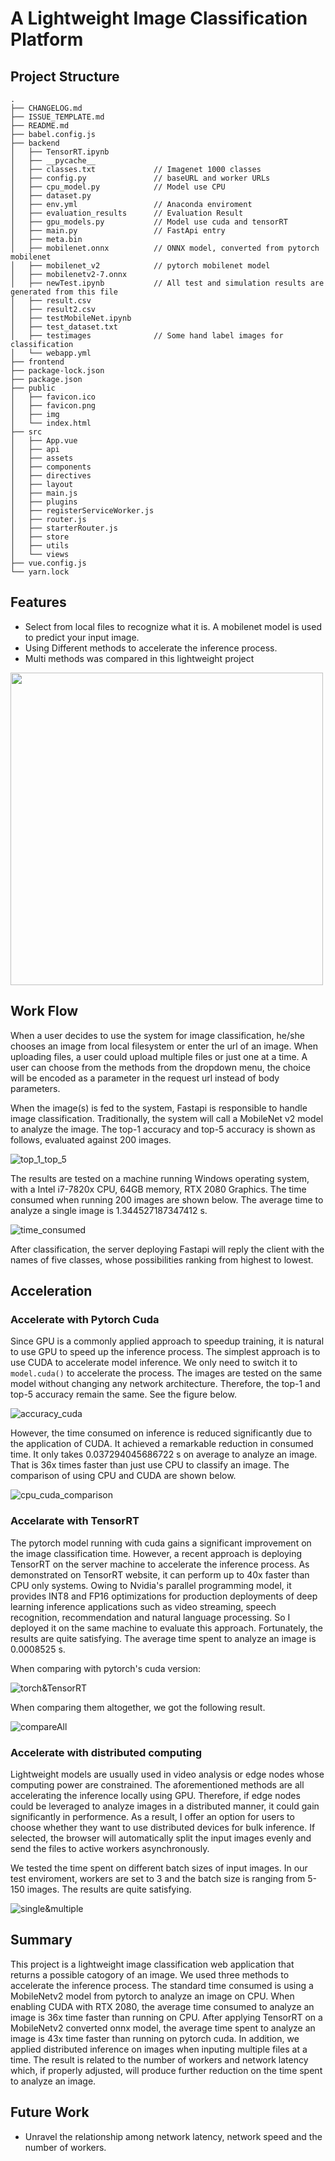 # A Lightweight Image Classification Platform

## Project Structure


```
.
├── CHANGELOG.md
├── ISSUE_TEMPLATE.md
├── README.md
├── babel.config.js
├── backend
│   ├── TensorRT.ipynb
│   ├── __pycache__
│   ├── classes.txt             // Imagenet 1000 classes
│   ├── config.py               // baseURL and worker URLs
│   ├── cpu_model.py            // Model use CPU
│   ├── dataset.py  
│   ├── env.yml                 // Anaconda enviroment
│   ├── evaluation_results      // Evaluation Result
│   ├── gpu_models.py           // Model use cuda and tensorRT
│   ├── main.py                 // FastApi entry
│   ├── meta.bin
│   ├── mobilenet.onnx          // ONNX model, converted from pytorch mobilenet
│   ├── mobilenet_v2            // pytorch mobilenet model
│   ├── mobilenetv2-7.onnx
│   ├── newTest.ipynb           // All test and simulation results are generated from this file
│   ├── result.csv
│   ├── result2.csv
│   ├── testMobileNet.ipynb
│   ├── test_dataset.txt
│   ├── testimages              // Some hand label images for classification
│   └── webapp.yml
├── frontend
├── package-lock.json
├── package.json
├── public
│   ├── favicon.ico
│   ├── favicon.png
│   ├── img
│   └── index.html
├── src
│   ├── App.vue
│   ├── api
│   ├── assets
│   ├── components
│   ├── directives
│   ├── layout
│   ├── main.js
│   ├── plugins
│   ├── registerServiceWorker.js
│   ├── router.js
│   ├── starterRouter.js
│   ├── store
│   ├── utils
│   └── views
├── vue.config.js
└── yarn.lock
```

## Features
- Select from local files to recognize what it is. A mobilenet model is used to predict your input image.
- Using Different methods to accelerate the inference process.
- Multi methods was compared in this lightweight project

<img src="https://github.com/Chengru-Song/webApp/blob/master/backend/evaluation_results/after_prediction.png" width=500px>

## Work Flow
When a user decides to use the system for image classification, he/she chooses an image from local filesystem or enter the url of an image. When uploading files, a user could upload multiple files or just one at a time. A user can choose from the methods from the dropdown menu, the choice will be encoded as a parameter in the request url instead of body parameters.

When the image(s) is fed to the system, Fastapi is responsible to handle image classification. Traditionally, the system will call a MobileNet v2 model to analyze the image. The top-1 accuracy and top-5 accuracy is shown as follows, evaluated against 200 images.

![top_1_top_5](https://github.com/Chengru-Song/webApp/blob/master/backend/evaluation_results/top_1%20top_5.png)

The results are tested on a machine running Windows operating system, with a Intel i7-7820x CPU, 64GB memory, RTX 2080 Graphics. The time consumed when running 200 images are shown below. The average time to analyze a single image is 1.344527187347412 s.

![time_consumed](https://github.com/Chengru-Song/webApp/blob/master/backend/evaluation_results/time_collapsed.png)

After classification, the server deploying Fastapi will reply the client with the names of five classes, whose possibilities ranking from highest to lowest. 


## Acceleration

### Accelerate with Pytorch Cuda

Since GPU is a commonly applied approach to speedup training, it is natural to use GPU to speed up the inference process. The simplest approach is to use CUDA to accelerate model inference. We only need to switch it to `model.cuda()` to accelerate the process. The images are tested on the same model without changing any network architecture. Therefore, the top-1 and top-5 accuracy remain the same. See the figure below. 

![accuracy_cuda](https://github.com/Chengru-Song/webApp/blob/master/backend/evaluation_results/accuracy_cuda.png)

However, the time consumed on inference is reduced significantly due to the application of CUDA. It achieved a remarkable reduction in consumed time. It only takes 0.037294045686722 s on average to analyze an image. That is 36x times faster than just use CPU to classify an image. The comparison of using CPU and CUDA are shown below. 

![cpu_cuda_comparison](https://github.com/Chengru-Song/webApp/blob/master/backend/evaluation_results/cuda_cpu_comparison.png)

### Accelarate with TensorRT

The pytorch model running with cuda gains a significant improvement on the image classification time. However, a recent approach is deploying TensorRT on the server machine to accelerate the inference process. As demonstrated on TensorRT website, it can perform up to 40x faster than CPU only systems. Owing to Nvidia's parallel programming model, it provides INT8 and FP16 optimizations for production deployments of deep learning inference applications such as video streaming, speech recognition, recommendation and natural language processing. So I deployed it on the same machine to evaluate this approach. Fortunately, the results are quite satisfying. The average time spent to analyze an image is 0.0008525 s.

When comparing with pytorch's cuda version:

![torch&TensorRT](https://github.com/Chengru-Song/webApp/blob/master/backend/evaluation_results/torch%26tensorRT.png)

When comparing them altogether, we got the following result.

![compareAll](https://github.com/Chengru-Song/webApp/blob/master/backend/evaluation_results/compareAll.png)

### Accelerate with distributed computing

Lightweight models are usually used in video analysis or edge nodes whose computing power are constrained. The aforementioned methods are all accelerating the inference locally using GPU. Therefore, if edge nodes could be leveraged to analyze images in a distributed manner, it could gain significantly in performence. As a result, I offer an option for users to choose whether they want to use distributed devices for bulk inference. If selected, the browser will automatically split the input images evenly and send the files to active workers asynchronously. 

We tested the time spent on different batch sizes of input images. In our test enviroment, workers are set to 3 and the batch size is ranging from 5-150 images. The results are quite satisfying. 

![single&multiple](https://github.com/Chengru-Song/webApp/blob/master/backend/evaluation_results/single%26multiple.png)

## Summary

This project is a lightweight image classification web application that returns a possible catogory of an image. We used three methods to accelerate the inference process. The standard time consumed is using a MobileNetv2 model from pytorch to analyze an image on CPU. When enabling CUDA with RTX 2080, the average time consumed to analyze an image is 36x time faster than running on CPU. After applying TensorRT on a MobileNetv2 converted onnx model, the average time spent to analyze an image is 43x time faster than running on pytorch cuda. In addition, we applied distributed inference on images when inputing multiple files at a time. The result is related to the number of workers and network latency which, if properly adjusted, will produce further reduction on the time spent to analyze an image.

## Future Work

- Unravel the relationship among network latency, network speed and the number of workers. 
